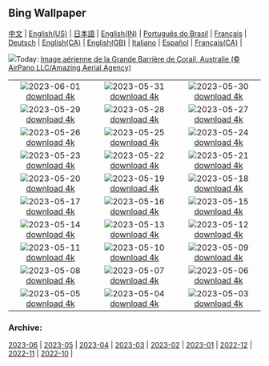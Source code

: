 ## Bing Wallpaper
[中文](README.md) |                     [English(US)](en-US.md) |                     [日本語](ja-JP.md) |                     [English(IN)](en-IN.md) |                     [Português do Brasil](pt-BR.md) |                     [Français](fr-FR.md) |                     [Deutsch](de-DE.md) |                     [English(CA)](en-CA.md) |                     [English(GB)](en-GB.md) |                     [Italiano](it-IT.md) |                     [Español](es-ES.md) |                     [Français(CA)](fr-CA.md) |                    

![](https://www.bing.com/th?id=OHR.ReefAwareness_FR-CA2502267866_UHD.jpg&w=1000)Today: [Image aérienne de la Grande Barrière de Corail, Australie (© AirPano LLC/Amazing Aerial Agency)](https://www.bing.com/th?id=OHR.ReefAwareness_FR-CA2502267866_UHD.jpg)

|      |      |      |
| :----: | :----: | :----: |
|![](https://www.bing.com/th?id=OHR.WorldOtterDay_FR-CA2234387113_UHD.jpg&pid=hp&w=384&h=216&rs=1&c=4)2023-06-01 [download 4k](https://www.bing.com/th?id=OHR.WorldOtterDay_FR-CA2234387113_UHD.jpg)|![](https://www.bing.com/th?id=OHR.HiddenBeach_FR-CA9181643133_UHD.jpg&pid=hp&w=384&h=216&rs=1&c=4)2023-05-31 [download 4k](https://www.bing.com/th?id=OHR.HiddenBeach_FR-CA9181643133_UHD.jpg)|![](https://www.bing.com/th?id=OHR.WesternBrookPond_FR-CA0177161628_UHD.jpg&pid=hp&w=384&h=216&rs=1&c=4)2023-05-30 [download 4k](https://www.bing.com/th?id=OHR.WesternBrookPond_FR-CA0177161628_UHD.jpg)|
|![](https://www.bing.com/th?id=OHR.Antilles_FR-CA0331900775_UHD.jpg&pid=hp&w=384&h=216&rs=1&c=4)2023-05-29 [download 4k](https://www.bing.com/th?id=OHR.Antilles_FR-CA0331900775_UHD.jpg)|![](https://www.bing.com/th?id=OHR.AloeDichotomum_FR-CA3664633763_UHD.jpg&pid=hp&w=384&h=216&rs=1&c=4)2023-05-28 [download 4k](https://www.bing.com/th?id=OHR.AloeDichotomum_FR-CA3664633763_UHD.jpg)|![](https://www.bing.com/th?id=OHR.WatSriSawai_FR-CA5742939278_UHD.jpg&pid=hp&w=384&h=216&rs=1&c=4)2023-05-27 [download 4k](https://www.bing.com/th?id=OHR.WatSriSawai_FR-CA5742939278_UHD.jpg)|
|![](https://www.bing.com/th?id=OHR.SaksunFaroe_FR-CA5254399709_UHD.jpg&pid=hp&w=384&h=216&rs=1&c=4)2023-05-26 [download 4k](https://www.bing.com/th?id=OHR.SaksunFaroe_FR-CA5254399709_UHD.jpg)|![](https://www.bing.com/th?id=OHR.OldFortress_FR-CA4911220556_UHD.jpg&pid=hp&w=384&h=216&rs=1&c=4)2023-05-25 [download 4k](https://www.bing.com/th?id=OHR.OldFortress_FR-CA4911220556_UHD.jpg)|![](https://www.bing.com/th?id=OHR.WesternBoxTurtle_FR-CA4372917092_UHD.jpg&pid=hp&w=384&h=216&rs=1&c=4)2023-05-24 [download 4k](https://www.bing.com/th?id=OHR.WesternBoxTurtle_FR-CA4372917092_UHD.jpg)|
|![](https://www.bing.com/th?id=OHR.OttawaParliamentBuildings_FR-CA9828346205_UHD.jpg&pid=hp&w=384&h=216&rs=1&c=4)2023-05-23 [download 4k](https://www.bing.com/th?id=OHR.OttawaParliamentBuildings_FR-CA9828346205_UHD.jpg)|![](https://www.bing.com/th?id=OHR.PontdArcole_FR-CA2977507390_UHD.jpg&pid=hp&w=384&h=216&rs=1&c=4)2023-05-22 [download 4k](https://www.bing.com/th?id=OHR.PontdArcole_FR-CA2977507390_UHD.jpg)|![](https://www.bing.com/th?id=OHR.EuropeanHoneybee_FR-CA2629596325_UHD.jpg&pid=hp&w=384&h=216&rs=1&c=4)2023-05-21 [download 4k](https://www.bing.com/th?id=OHR.EuropeanHoneybee_FR-CA2629596325_UHD.jpg)|
|![](https://www.bing.com/th?id=OHR.SumatranRhino_FR-CA2352013373_UHD.jpg&pid=hp&w=384&h=216&rs=1&c=4)2023-05-20 [download 4k](https://www.bing.com/th?id=OHR.SumatranRhino_FR-CA2352013373_UHD.jpg)|![](https://www.bing.com/th?id=OHR.MuseoSoumaya_FR-CA6085499940_UHD.jpg&pid=hp&w=384&h=216&rs=1&c=4)2023-05-19 [download 4k](https://www.bing.com/th?id=OHR.MuseoSoumaya_FR-CA6085499940_UHD.jpg)|![](https://www.bing.com/th?id=OHR.CormorantBridge_FR-CA6365490933_UHD.jpg&pid=hp&w=384&h=216&rs=1&c=4)2023-05-18 [download 4k](https://www.bing.com/th?id=OHR.CormorantBridge_FR-CA6365490933_UHD.jpg)|
|![](https://www.bing.com/th?id=OHR.AmericanWetlands_FR-CA6878373212_UHD.jpg&pid=hp&w=384&h=216&rs=1&c=4)2023-05-17 [download 4k](https://www.bing.com/th?id=OHR.AmericanWetlands_FR-CA6878373212_UHD.jpg)|![](https://www.bing.com/th?id=OHR.MorroJable_FR-CA7137863371_UHD.jpg&pid=hp&w=384&h=216&rs=1&c=4)2023-05-16 [download 4k](https://www.bing.com/th?id=OHR.MorroJable_FR-CA7137863371_UHD.jpg)|![](https://www.bing.com/th?id=OHR.OdocoileusVirginianus_FR-CA7349282436_UHD.jpg&pid=hp&w=384&h=216&rs=1&c=4)2023-05-15 [download 4k](https://www.bing.com/th?id=OHR.OdocoileusVirginianus_FR-CA7349282436_UHD.jpg)|
|![](https://www.bing.com/th?id=OHR.SonnyBonoPelicans_FR-CA7567817557_UHD.jpg&pid=hp&w=384&h=216&rs=1&c=4)2023-05-14 [download 4k](https://www.bing.com/th?id=OHR.SonnyBonoPelicans_FR-CA7567817557_UHD.jpg)|![](https://www.bing.com/th?id=OHR.OttawaTulipFestival_FR-CA3418689058_UHD.jpg&pid=hp&w=384&h=216&rs=1&c=4)2023-05-13 [download 4k](https://www.bing.com/th?id=OHR.OttawaTulipFestival_FR-CA3418689058_UHD.jpg)|![](https://www.bing.com/th?id=OHR.FootballField_FR-CA9823444907_UHD.jpg&pid=hp&w=384&h=216&rs=1&c=4)2023-05-12 [download 4k](https://www.bing.com/th?id=OHR.FootballField_FR-CA9823444907_UHD.jpg)|
|![](https://www.bing.com/th?id=OHR.CordouanLighthouse_FR-CA9060152968_UHD.jpg&pid=hp&w=384&h=216&rs=1&c=4)2023-05-11 [download 4k](https://www.bing.com/th?id=OHR.CordouanLighthouse_FR-CA9060152968_UHD.jpg)|![](https://www.bing.com/th?id=OHR.MuttartConservatory_FR-CA3039307645_UHD.jpg&pid=hp&w=384&h=216&rs=1&c=4)2023-05-10 [download 4k](https://www.bing.com/th?id=OHR.MuttartConservatory_FR-CA3039307645_UHD.jpg)|![](https://www.bing.com/th?id=OHR.Atoll_FR-CA8337099101_UHD.jpg&pid=hp&w=384&h=216&rs=1&c=4)2023-05-09 [download 4k](https://www.bing.com/th?id=OHR.Atoll_FR-CA8337099101_UHD.jpg)|
|![](https://www.bing.com/th?id=OHR.SealLaughing_FR-CA5002988269_UHD.jpg&pid=hp&w=384&h=216&rs=1&c=4)2023-05-08 [download 4k](https://www.bing.com/th?id=OHR.SealLaughing_FR-CA5002988269_UHD.jpg)|![](https://www.bing.com/th?id=OHR.HwangmaesanAzaleas_FR-CA4728441490_UHD.jpg&pid=hp&w=384&h=216&rs=1&c=4)2023-05-07 [download 4k](https://www.bing.com/th?id=OHR.HwangmaesanAzaleas_FR-CA4728441490_UHD.jpg)|![](https://www.bing.com/th?id=OHR.Popocatepetl_FR-CA4477017030_UHD.jpg&pid=hp&w=384&h=216&rs=1&c=4)2023-05-06 [download 4k](https://www.bing.com/th?id=OHR.Popocatepetl_FR-CA4477017030_UHD.jpg)|
|![](https://www.bing.com/th?id=OHR.RebelBase_FR-CA0629555072_UHD.jpg&pid=hp&w=384&h=216&rs=1&c=4)2023-05-05 [download 4k](https://www.bing.com/th?id=OHR.RebelBase_FR-CA0629555072_UHD.jpg)|![](https://www.bing.com/th?id=OHR.ThreeWildebeest_FR-CA0762418214_UHD.jpg&pid=hp&w=384&h=216&rs=1&c=4)2023-05-04 [download 4k](https://www.bing.com/th?id=OHR.ThreeWildebeest_FR-CA0762418214_UHD.jpg)|![](https://www.bing.com/th?id=OHR.KlostersSerneus_FR-CA0901362985_UHD.jpg&pid=hp&w=384&h=216&rs=1&c=4)2023-05-03 [download 4k](https://www.bing.com/th?id=OHR.KlostersSerneus_FR-CA0901362985_UHD.jpg)|


### Archive:
[2023-06](archive/fr-CA/202306/README.md) | [2023-05](archive/fr-CA/202305/README.md) | [2023-04](archive/fr-CA/202304/README.md) | [2023-03](archive/fr-CA/202303/README.md) | [2023-02](archive/fr-CA/202302/README.md) | [2023-01](archive/fr-CA/202301/README.md) | [2022-12](archive/fr-CA/202212/README.md) | [2022-11](archive/fr-CA/202211/README.md) | [2022-10](archive/fr-CA/202210/README.md) | 